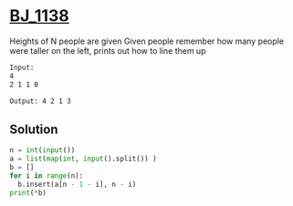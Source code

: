 # [BJ_1138](https://acmicpc.net/problem/1138)

Heights of N people are given
Given people remember how many people were taller on the left, prints out how to line them up

```txt
Input:
4
2 1 1 0

Output: 4 2 1 3
```

## Solution

```py
n = int(input())
a = list(map(int, input().split()) )
b = []
for i in range(n):
  b.insert(a[n - 1 - i], n - i)
print(*b)
```
